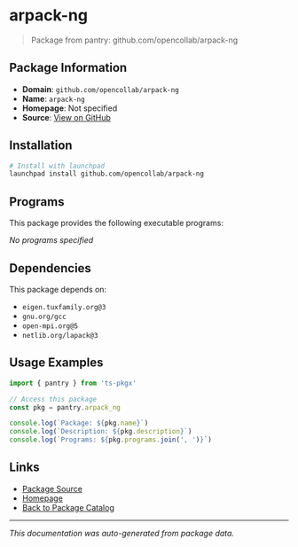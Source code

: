# arpack-ng

> Package from pantry: github.com/opencollab/arpack-ng

## Package Information

- **Domain**: `github.com/opencollab/arpack-ng`
- **Name**: `arpack-ng`
- **Homepage**: Not specified
- **Source**: [View on GitHub](https://github.com/pkgxdev/pantry/tree/main/projects/github.com/opencollab/arpack-ng/package.yml)

## Installation

```bash
# Install with launchpad
launchpad install github.com/opencollab/arpack-ng
```

## Programs

This package provides the following executable programs:

*No programs specified*

## Dependencies

This package depends on:

- `eigen.tuxfamily.org@3`
- `gnu.org/gcc`
- `open-mpi.org@5`
- `netlib.org/lapack@3`

## Usage Examples

```typescript
import { pantry } from 'ts-pkgx'

// Access this package
const pkg = pantry.arpack_ng

console.log(`Package: ${pkg.name}`)
console.log(`Description: ${pkg.description}`)
console.log(`Programs: ${pkg.programs.join(', ')}`)
```

## Links

- [Package Source](https://github.com/pkgxdev/pantry/tree/main/projects/github.com/opencollab/arpack-ng/package.yml)
- [Homepage](#)
- [Back to Package Catalog](../package-catalog.md)

---

*This documentation was auto-generated from package data.*
